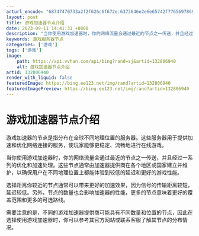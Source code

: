 ```yaml
---
arturl_encode: "68747470733a2f2f626c6f672e:6373646e2e6e65742f77656978696e5f33373635393638312f:61727469636c652f64657461696c732f313332383036393430"
layout: post
title: 游戏加速器节点介绍
date: 2023-09-11 14:41:31 +0800
description: "当你使用游戏加速器时，你的网络流量会通过最近的节点之一传送，并且经过一系列的"
keywords: 游戏服务器节点
categories: ['游戏']
tags: ['游戏']
image:
    path: https://api.vvhan.com/api/bing?rand=sj&artid=132806940
    alt: 游戏加速器节点介绍
artid: 132806940
render_with_liquid: false
featuredImage: https://bing.ee123.net/img/rand?artid=132806940
featuredImagePreview: https://bing.ee123.net/img/rand?artid=132806940
---
```


# 游戏加速器节点介绍

游戏加速器的节点是指分布在全球不同地理位置的服务器。这些服务器用于提供加速和优化网络连接的服务，使玩家能够更稳定、流畅地进行在线游戏。

当你使用游戏加速器时，你的网络流量会通过最近的节点之一传送，并且经过一系列的优化和加速处理。这些节点通常由加速器提供商在各个地区或国家建立并维护，以确保用户在不同地理位置上都能体验到较低的延迟和更好的游戏性能。

选择距离你较近的节点通常可以带来更好的加速效果，因为信号的传输距离较短，延迟较低。另外，节点的数量也会影响加速器的性能，更多的节点意味着更好的覆盖范围和更多的可选路线。

需要注意的是，不同的游戏加速器提供商可能具有不同数量和位置的节点，因此在选择使用游戏加速器时，你可以参考其官方网站或联系客服了解其节点的分布情况。